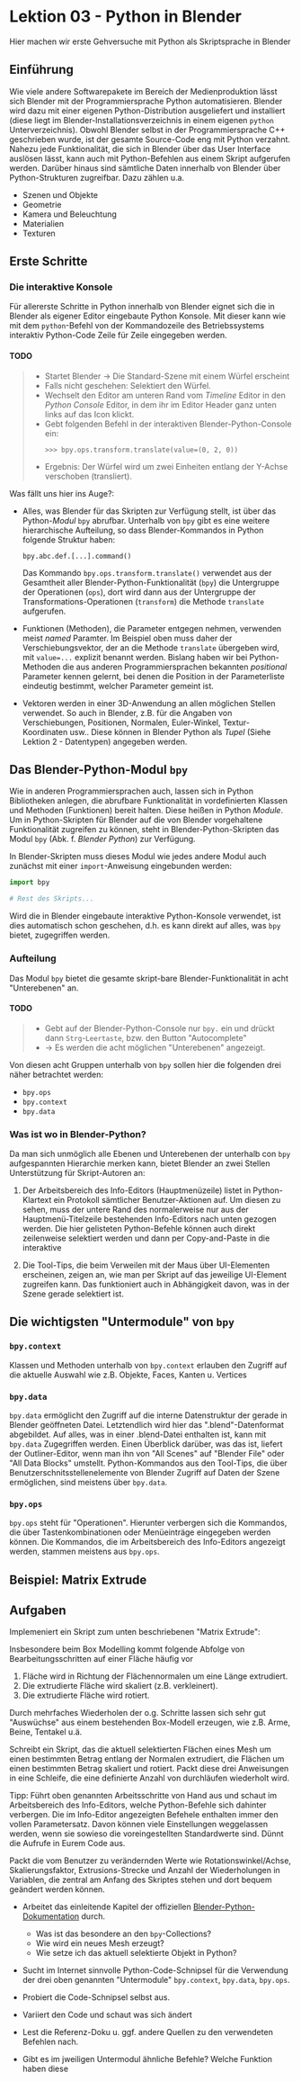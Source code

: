 # Lektion 03 - Python in Blender

Hier machen wir erste Gehversuche mit Python als Skriptsprache in Blender

## Einführung

Wie viele andere Softwarepakete im Bereich der Medienproduktion lässt sich Blender mit der Programmiersprache Python automatisieren. Blender wird dazu mit einer eigenen Python-Distribution ausgeliefert und installiert (diese liegt im Blender-Installationsverzeichnis in einem eigenen `python` Unterverzeichnis). Obwohl Blender selbst in der Programmiersprache C++ geschrieben wurde, ist der gesamte Source-Code eng mit Python verzahnt. Nahezu jede Funktionalität, die sich in Blender über das User Interface auslösen lässt, kann auch mit Python-Befehlen aus einem Skript aufgerufen werden. Darüber hinaus sind sämtliche Daten innerhalb von Blender über Python-Strukturen zugreifbar. Dazu zählen u.a. 
- Szenen und Objekte
- Geometrie
- Kamera und Beleuchtung
- Materialien
- Texturen


## Erste Schritte

### Die interaktive Konsole

Für allererste Schritte in Python innerhalb von Blender eignet sich die in Blender als eigener Editor eingebaute Python Konsole. Mit dieser kann wie mit dem `python`-Befehl von der Kommandozeile des Betriebssystems interaktiv Python-Code Zeile für Zeile eingegeben werden.

#### TODO

> - Startet Blender -> Die Standard-Szene mit einem Würfel erscheint
> - Falls nicht geschehen: Selektiert den Würfel.
> - Wechselt den Editor am unteren Rand vom _Timeline_ Editor in den _Python Console_ Editor, in dem ihr im Editor Header ganz unten links auf das Icon klickt.
> - Gebt folgenden Befehl in der interaktiven Blender-Python-Console ein:
>   ```
>   >>> bpy.ops.transform.translate(value=(0, 2, 0))
>   ```
> - Ergebnis: Der Würfel wird um zwei Einheiten entlang der Y-Achse verschoben (transliert).

Was fällt uns hier ins Auge?:

- Alles, was Blender für das Skripten zur Verfügung stellt, ist über das Python-_Modul_ `bpy` abrufbar. Unterhalb von `bpy` gibt es eine weitere hierarchische Aufteilung, so dass Blender-Kommandos in Python folgende Struktur haben:
  ```
  bpy.abc.def.[...].command()
  ```
  Das Kommando ```bpy.ops.transform.translate()``` verwendet aus der Gesamtheit aller Blender-Python-Funktionalität (```bpy```) die Untergruppe der Operationen (```ops```), dort wird dann aus der Untergruppe der Transformations-Operationen (```transform```) die Methode ```translate``` aufgerufen.

- Funktionen (Methoden), die Parameter entgegen nehmen, verwenden meist _named_ Paramter. Im Beispiel oben muss daher der Verschiebungsvektor, der an die Methode ```translate``` übergeben wird, mit ```value=...``` explizit benannt werden. Bislang haben wir bei Python-Methoden die aus anderen Programmiersprachen bekannten _positional_ Parameter kennen gelernt, bei denen die Position in der Parameterliste eindeutig bestimmt, welcher Parameter gemeint ist.

- Vektoren werden in  einer 3D-Anwendung an allen möglichen Stellen verwendet. So auch in Blender, z.B. für die Angaben von Verschiebungen, Positionen, Normalen, Euler-Winkel, Textur-Koordinaten usw.. Diese können in Blender Python als _Tupel_ (Siehe Lektion 2 - Datentypen) angegeben werden. 



## Das Blender-Python-Modul `bpy`

Wie in anderen Programmiersprachen auch, lassen sich in Python Bibliotheken anlegen, die abrufbare Funktionalität in vordefinierten Klassen und Methoden (Funktionen) bereit halten. Diese heißen in Python _Module_. Um in Python-Skripten für Blender auf die von Blender vorgehaltene Funktionalität zugreifen zu können, steht in Blender-Python-Skripten das Modul `bpy` (Abk. f. _Blender Python_) zur Verfügung. 

In Blender-Skripten muss dieses Modul wie jedes andere Modul auch zunächst mit einer `import`-Anweisung eingebunden werden:

```Python
import bpy

# Rest des Skripts...
```

Wird die in Blender eingebaute interaktive Python-Konsole verwendet, ist dies automatisch schon geschehen, d.h. es kann direkt auf alles, was `bpy` bietet, zugegriffen werden.

### Aufteilung

Das Modul `bpy` bietet die gesamte skript-bare Blender-Funktionalität in acht "Unterebenen" an.

#### TODO
> - Gebt auf der Blender-Python-Console nur ```bpy.``` ein und drückt dann `Strg`-`Leertaste`, bzw. den Button "Autocomplete" 
> - &rarr; Es werden die acht möglichen "Unterebenen" angezeigt.

Von diesen acht Gruppen unterhalb von `bpy` sollen hier die folgenden drei näher betrachtet werden:
- ```bpy.ops```
- ```bpy.context```
- ```bpy.data```

### Was ist wo in Blender-Python?

Da man sich unmöglich alle Ebenen und Unterebenen der unterhalb con `bpy` aufgespannten Hierarchie merken kann, bietet Blender an zwei Stellen Unterstützung für Skript-Autoren an:

1. Der Arbeitsbereich des Info-Editors (Hauptmenüzeile) listet in Python-Klartext ein Protokoll sämtlicher Benutzer-Aktionen auf. Um diesen zu sehen, muss der untere Rand des normalerweise nur aus der Hauptmenü-Titelzeile bestehenden Info-Editors nach unten gezogen werden. Die hier gelisteten Python-Befehle können auch direkt zeilenweise selektiert werden und dann per Copy-and-Paste in die interaktive 

2. Die Tool-Tips, die beim Verweilen mit der Maus über UI-Elementen erscheinen, zeigen an, wie man per Skript auf das jeweilige UI-Element zugreifen kann. Das funktioniert auch in Abhängigkeit davon, was in der Szene gerade selektiert ist.

## Die wichtigsten "Untermodule" von `bpy`

### `bpy.context`

Klassen und Methoden unterhalb von `bpy.context` erlauben den Zugriff auf die aktuelle Auswahl wie z.B. Objekte, Faces, Kanten u. Vertices

### `bpy.data`

`bpy.data` ermöglicht den Zugriff auf die interne Datenstruktur der gerade in Blender geöffneten Datei. Letztendlich wird hier das ".blend"-Datenformat abgebildet. Auf alles, was in einer .blend-Datei enthalten ist, kann mit  `bpy.data` Zugegriffen werden. Einen Überblick darüber, was das ist, liefert der Outliner-Editor, wenn man ihn von "All Scenes" auf "Blender File" oder "All Data Blocks" umstellt. Python-Kommandos aus den Tool-Tips, die über Benutzerschnitsstellenelemente von Blender Zugriff auf Daten der Szene ermöglichen, sind meistens über `bpy.data`.

### `bpy.ops`

`bpy.ops` steht für "Operationen". Hierunter verbergen sich die Kommandos, die über Tastenkombinationen oder Menüeinträge eingegeben werden können. Die Kommandos, die im Arbeitsbereich des Info-Editors angezeigt werden, stammen meistens aus `bpy.ops`.

## Beispiel: Matrix Extrude



## Aufgaben

Implemeniert ein Skript zum unten beschriebenen "Matrix Extrude":

Insbesondere beim Box Modelling kommt folgende Abfolge von Bearbeitungsschritten auf einer Fläche häufig vor

1. Fläche wird in Richtung der Flächennormalen um eine Länge extrudiert.
2. Die extrudierte Fläche wird skaliert (z.B. verkleinert).
3. Die extrudierte Fläche wird rotiert.

Durch mehrfaches Wiederholen der o.g. Schritte lassen sich sehr gut "Auswüchse" aus einem bestehenden Box-Modell erzeugen, wie z.B. Arme, Beine, Tentakel u.ä.

Schreibt ein Skript, das die aktuell selektierten Flächen eines Mesh um einen bestimmten Betrag entlang der Normalen extrudiert, die Flächen um einen bestimmten Betrag skaliert und rotiert. Packt diese drei Anweisungen in eine Schleife, die eine definierte Anzahl von durchläufen wiederholt wird.

Tipp: Führt oben genannten Arbeitsschritte von Hand aus und schaut im Arbeitsbereich des Info-Editors, welche Python-Befehle sich dahinter verbergen. Die im Info-Editor angezeigten Befehele enthalten immer den vollen Parametersatz. Davon können viele Einstellungen weggelassen werden, wenn sie sowieso die voreingestellten Standardwerte sind. Dünnt die Aufrufe in Eurem Code aus.

Packt die vom Benutzer zu verändernden Werte wie Rotationswinkel/Achse, Skalierungsfaktor, Extrusions-Strecke und Anzahl der Wiederholungen in Variablen, die zentral am Anfang des Skriptes stehen und dort bequem geändert werden können.

- Arbeitet das einleitende Kapitel der offiziellen [Blender-Python-Dokumentation](https://docs.blender.org/api/blender_python_api_current/info_quickstart.html) durch.
  - Was ist das besondere an den `bpy`-Collections?
  - Wie wird ein neues Mesh erzeugt?
  - Wie setze ich das aktuell selektierte Objekt in Python?

- Sucht im Internet sinnvolle Python-Code-Schnipsel für die Verwendung der drei oben genannten "Untermodule" `bpy.context`, `bpy.data`, `bpy.ops`.
 - Probiert die Code-Schnipsel selbst aus.
 - Variiert den Code und schaut was sich ändert
 - Lest die Referenz-Doku u. ggf. andere Quellen zu den verwendeten Befehlen nach.
 - Gibt es im jweiligen Untermodul ähnliche Befehle? Welche Funktion haben diese
